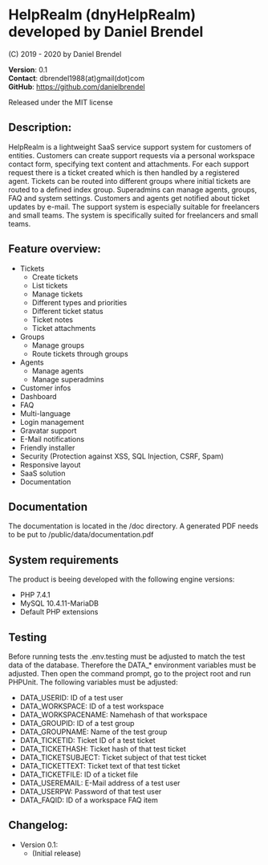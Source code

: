# HelpRealm (dnyHelpRealm) developed by Daniel Brendel

(C) 2019 - 2020 by Daniel Brendel

**Version**: 0.1\
**Contact**: dbrendel1988(at)gmail(dot)com\
**GitHub**: https://github.com/danielbrendel

Released under the MIT license

## Description:
HelpRealm is a lightweight SaaS service support system for customers of entities. Customers can create support requests 
via a personal workspace contact form, specifying text content and attachments. For each support request there is 
a ticket created which is then handled by a registered agent. Tickets can be routed into different groups where initial 
tickets are routed to a defined index group. Superadmins can manage agents, groups, FAQ and system settings. Customers and
agents get notified about ticket updates by e-mail. The support system is especially suitable for freelancers and small teams. 
The system is specifically suited for freelancers and small teams.

## Feature overview:
+ Tickets
	- Create tickets
	- List tickets
	- Manage tickets
	- Different types and priorities
	- Different ticket status
	- Ticket notes
	- Ticket attachments
+ Groups
	- Manage groups
	- Route tickets through groups
+ Agents
	- Manage agents
	- Manage superadmins
+ Customer infos
+ Dashboard
+ FAQ
+ Multi-language
+ Login management
+ Gravatar support
+ E-Mail notifications
+ Friendly installer
+ Security (Protection against XSS, SQL Injection, CSRF, Spam)
+ Responsive layout
+ SaaS solution
+ Documentation

## Documentation
The documentation is located in the /doc directory. A generated PDF needs to be put to /public/data/documentation.pdf

## System requirements
The product is beeing developed with the following engine versions:
+ PHP 7.4.1 
+ MySQL 10.4.11-MariaDB
+ Default PHP extensions

## Testing
Before running tests the .env.testing must be adjusted to match the test data of the database.
Therefore the DATA_* environment variables must be adjusted. Then open the command prompt, go 
to the project root and run PHPUnit. The following variables must be adjusted:
+ DATA_USERID: ID of a test user
+ DATA_WORKSPACE: ID of a test workspace
+ DATA_WORKSPACENAME: Namehash of that workspace
+ DATA_GROUPID: ID of a test group
+ DATA_GROUPNAME: Name of the test group
+ DATA_TICKETID: Ticket ID of a test ticket
+ DATA_TICKETHASH: Ticket hash of that test ticket
+ DATA_TICKETSUBJECT: Ticket subject of that test ticket
+ DATA_TICKETTEXT: Ticket text of that test ticket
+ DATA_TICKETFILE: ID of a ticket file
+ DATA_USEREMAIL: E-Mail address of a test user
+ DATA_USERPW: Password of that test user
+ DATA_FAQID: ID of a workspace FAQ item

## Changelog:
+ Version 0.1:
	- (Initial release)